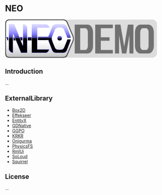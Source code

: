 # NEO
![image](https://github.com/Watunder/NEO/blob/main/Reference/logo/neo-demo.png)

## Introduction
...

## ExternalLibrary
  - [Box2D](https://github.com/erincatto/box2d)
  - [Effekseer](https://github.com/effekseer/EffekseerForGodot3)
  - [EntityX](https://github.com/alecthomas/entityx)
  - [GDNative](https://github.com/godotengine/godot-cpp/tree/3.3)
  - [GGPO](https://github.com/pond3r/ggpo)
  - [KRKR](https://github.com/krkrz/krkrz)
  - [Onigurma](https://github.com/kkos/oniguruma)
  - [PhysicsFS](https://github.com/icculus/physfs)
  - [RmlUi](https://github.com/mikke89/RmlUi)
  - [SoLoud](https://github.com/jarikomppa/soloud)
  - [Squirrel](https://github.com/albertodemichelis/squirrel)

## License
...
